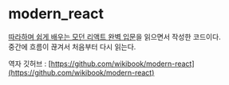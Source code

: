 # modern_react

[따라하며 쉽게 배우는 모던 리액트 완벽 입문](https://product.kyobobook.co.kr/detail/S000214428404)을 읽으면서 작성한 코드이다.  
중간에 흐름이 끊겨서 처음부터 다시 읽는다.

역자 깃허브 : [https://github.com/wikibook/modern-react](https://github.com/wikibook/modern-react)
